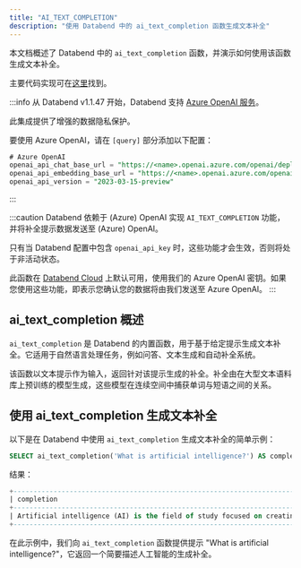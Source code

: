 ```yaml
---
title: "AI_TEXT_COMPLETION"
description: "使用 Databend 中的 ai_text_completion 函数生成文本补全"
---
```


本文档概述了 Databend 中的 `ai_text_completion` 函数，并演示如何使用该函数生成文本补全。

主要代码实现可在[这里](https://github.com/databendlabs/databend/blob/1e93c5b562bd159ecb0f336bb88fd1b7f9dc4a62/src/common/openai/src/completion.rs)找到。

:::info
从 Databend v1.1.47 开始，Databend 支持 [Azure OpenAI 服务](https://azure.microsoft.com/en-au/products/cognitive-services/openai-service)。

此集成提供了增强的数据隐私保护。

要使用 Azure OpenAI，请在 `[query]` 部分添加以下配置：

```sql
# Azure OpenAI
openai_api_chat_base_url = "https://<name>.openai.azure.com/openai/deployments/<name>/"
openai_api_embedding_base_url = "https://<name>.openai.azure.com/openai/deployments/<name>/"
openai_api_version = "2023-03-15-preview"
```

:::

:::caution
Databend 依赖于 (Azure) OpenAI 实现 `AI_TEXT_COMPLETION` 功能，并将补全提示数据发送至 (Azure) OpenAI。

只有当 Databend 配置中包含 `openai_api_key` 时，这些功能才会生效，否则将处于非活动状态。

此函数在 [Databend Cloud](https://databend.com) 上默认可用，使用我们的 Azure OpenAI 密钥。如果您使用这些功能，即表示您确认您的数据将由我们发送至 Azure OpenAI。
:::

## ai_text_completion 概述

`ai_text_completion` 是 Databend 的内置函数，用于基于给定提示生成文本补全。它适用于自然语言处理任务，例如问答、文本生成和自动补全系统。

该函数以文本提示作为输入，返回针对该提示生成的补全。补全由在大型文本语料库上预训练的模型生成，这些模型在连续空间中捕获单词与短语之间的关系。

## 使用 ai_text_completion 生成文本补全

以下是在 Databend 中使用 `ai_text_completion` 生成文本补全的简单示例：

```sql
SELECT ai_text_completion('What is artificial intelligence?') AS completion;
```

结果：

```sql
+--------------------------------------------------------------------------------------------------------------------+
| completion                                                                                                          |
+--------------------------------------------------------------------------------------------------------------------+
| Artificial intelligence (AI) is the field of study focused on creating machines and software capable of thinking, learning, and solving problems in a way that mimics human intelligence. This includes areas such as machine learning, natural language processing, computer vision, and robotics. |
+--------------------------------------------------------------------------------------------------------------------+
```

在此示例中，我们向 `ai_text_completion` 函数提供提示 "What is artificial intelligence?"，它返回一个简要描述人工智能的生成补全。